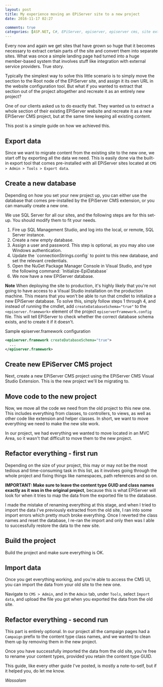 ```yaml
---
layout: post
title: My experience moving an EPiServer site to a new project
date: 2016-11-17 02:27

comments: true
categories: [ASP.NET, C#, EPiServer, episerver, episerver cms, site extraction, Web Development]
---
```

Every now and again we get sites that have grown so huge that it becomes necessary to extract certain parts of the site and convert them into separate sites. What was once a simple landing page had turned into a huge member-based system that involves stuff like integration with external service providers. True story.

Typically the simplest way to solve this little scenario is to simply move the section to the Root node of the EPiServer site, and assign it its own URL in the website configuration tool. But what if you wanted to extract that section out of the project altogether and recreate it as an entirely new project?

<!--more-->

One of our clients asked us to do exactly that. They wanted us to extract a whole section of their existing EPiServer website and recreate it as a new EPiServer CMS project, but at the same time keeping all existing content.

This post is a simple guide on how we achieved this.

<h2>Export data</h2>

Since we want to migrate content from the existing site to the new one, we start off by exporting all the data we need. This is easily done via the built-in export tool that comes pre-installed with all EPiServer sites located at `CMS > Admin > Tools > Export data`.

<h2>Create a new database</h2>

Depending on how you set your new project up, you can either use the database that comes pre-installed by the EPiServer CMS extension, or you can manually create a new one.

We use SQL Server for all our sites, and the following steps are for this set-up. You should modify them to fit your needs.

<ol>
<li>Fire up SQL Management Studio, and log into the local, or remote, SQL Server instance.</li>
<li>Create a new empty database.</li>
<li>Assign a user and password. This step is optional, as you may also use Windows authentication.</li>
<li>Update the `connectionStrings.config` to point to this new database, and set the relevant credentials.</li>
<li>Open the NuGet Package Manager Console in Visual Studio, and type the following command: `Initialize-EpiDatabase`</li>
<li>We now have a new EPiServer database.</li>
</ol>

<strong>Note</strong> When deploying the site to production, it's highly likely that you're not going to have access to a Visual Studio installation on the production machine. This means that you won't be able to run that cmdlet to initialize a new EPiServer database. To solve this, simply follow steps 1 through 4, and instead of running the cmdlet, add `createDatabaseSchema="true"` to the `<episerver.framework>` element of the project `episerverFramework.config` file. This will tell EPiServer to check whether the correct database schema exists, and to create it if it doesn't.

Sample episerver.framework configuration

```xml
<episerver.framework createDatabaseSchema="true">
  ...
</episerver.framework>
```

<h2>Create new EPiServer CMS project</h2>

Next, create a new EPiServer CMS project using the EPiServer CMS Visual Studio Extension. This is the new project we'll be migrating to.

<h2>Move code to the new project</h2>

Now, we move all the code we need from the old project to this new one. This includes everything from classes, to controllers, to views, as well as other code like extension and helper classes. In short, we want to move everything we need to make the new site work.

In our project, we had everything we wanted to move located in an MVC Area, so it wasn't that difficult to move them to the new project.

<h2>Refactor everything - first run</h2>

Depending on the size of your project, this may or may not be the most tedious and time-consuming task in this list, as it involves going through the whole project and fixing things like namespaces, path references and so on.

<strong>IMPORTANT: Make sure to leave the content type GUID and class names exactly as it was in the original project</strong>, because this is what EPiServer will look for when it tries to map the data from the exported file to the database.

I made the mistake of renaming everything at this stage, and when I tried to import the data I've previously extracted from the old site, I ran into some import errors which pretty much broke everything. Once I reverted the class names and reset the database, I re-ran the import and only then was I able to successfully restore the data to the new site.

<h2>Build the project</h2>

Build the project and make sure everything is OK.

<h2>Import data</h2>

Once you get everything working, and you're able to access the CMS UI, you can import the data from your old site to the new one.

Navigate to `CMS > Admin`, and in the `Admin` tab, under `Tools`, select `Import data`, and upload the file you got when you exported the data from the old site.

<h2>Refactor everything - second run</h2>

This part is entirely optional. In our project all the campaign pages had a `Campaign` prefix to the content type class names, and we wanted to clean them up by removing them in the new project.

Once you have successfully imported the data from the old site, you're free to rename your content types, provided you retain the content type GUID.

This guide, like every other guide I've posted, is mostly a note-to-self, but if it helped you, do let me know.

<em>Wassalam</em>
